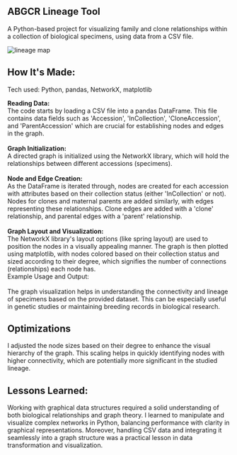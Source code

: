 ## ABGCR Lineage Tool
A Python-based project for visualizing family and clone relationships within a collection of biological specimens, using data from a CSV file.

![lineage map](https://github.com/Jonathan-Gore/ABGCR-Lineage-Tool/blob/main/output.png)

## How It's Made:

Tech used: Python, pandas, NetworkX, matplotlib

**Reading Data:**\
The code starts by loading a CSV file into a pandas DataFrame. This file contains data fields such as 'Accession', 'InCollection', 'CloneAccession', and 'ParentAccession' which are crucial for establishing nodes and edges in the graph.\
\
**Graph Initialization:**\
A directed graph is initialized using the NetworkX library, which will hold the relationships between different accessions (specimens).\
\
**Node and Edge Creation:**\
As the DataFrame is iterated through, nodes are created for each accession with attributes based on their collection status (either 'InCollection' or not). Nodes for clones and maternal parents are added similarly, with edges representing these relationships. Clone edges are added with a 'clone' relationship, and parental edges with a 'parent' relationship.\
\
**Graph Layout and Visualization:**\
The NetworkX library's layout options (like spring layout) are used to position the nodes in a visually appealing manner. The graph is then plotted using matplotlib, with nodes colored based on their collection status and sized according to their degree, which signifies the number of connections (relationships) each node has.\
Example Usage and Output:\
\
The graph visualization helps in understanding the connectivity and lineage of specimens based on the provided dataset. This can be especially useful in genetic studies or maintaining breeding records in biological research.

## Optimizations
I adjusted the node sizes based on their degree to enhance the visual hierarchy of the graph. This scaling helps in quickly identifying nodes with higher connectivity, which are potentially more significant in the studied lineage.

## Lessons Learned:
Working with graphical data structures required a solid understanding of both biological relationships and graph theory. I learned to manipulate and visualize complex networks in Python, balancing performance with clarity in graphical representations. Moreover, handling CSV data and integrating it seamlessly into a graph structure was a practical lesson in data transformation and visualization.